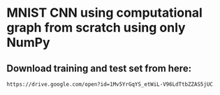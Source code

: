 # MNIST CNN using computational graph from scratch using only NumPy

## Download training and test set from here:
```
https://drive.google.com/open?id=1Mv5YrGqYS_etWiL-V96LdTtbZZAS5jUC
```

